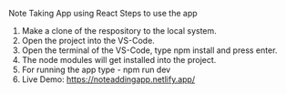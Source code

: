 Note Taking App using React
Steps to use the app
1. Make a clone of the respository to the local system.
2. Open the project into the VS-Code.
3. Open the terminal of the VS-Code, type npm install and press enter.
4. The node modules will get installed into the project.
5. For running the app type - npm run dev 
6. Live Demo: https://noteaddingapp.netlify.app/
